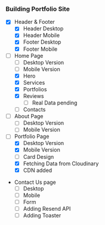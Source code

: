 ### Building Portfolio Site

- [x] Header & Footer
  - [x] Header Desktop
  - [x] Header Mobile
  - [x] Footer Desktop
  - [x] Footer Mobile
- [ ] Home Page
  - [ ] Desktop Version
  - [ ] Mobile Version
  - [x] Hero
  - [x] Services
  - [x] Portfolios
  - [x] Reviews
    - [ ] Real Data pending
  - [ ] Contacts
- [ ] About Page
  - [ ] Desktop Version
  - [ ] Mobile Version
- [ ] Portfolio Page
  - [x] Desktop Version
  - [x] Mobile Version
  - [ ] Card Design
  - [x] Fetching Data from Cloudinary
  - [x] CDN added
- Contact Us page
  - [ ] Desktop
  - [ ] Mobile
  - [ ] Form
  - [ ] Adding Resend API
  - [ ] Adding Toaster
